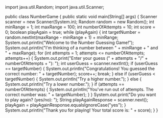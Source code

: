 import java.util.Random;
import java.util.Scanner;

public class NumberGame {
    public static void main(String[] args) {
            Scanner scanner = new Scanner(System.in);
                    Random random = new Random();
        int minRange = 1;
                int maxRange = 100;
                        int numberOfAttempts = 10;
                                int score = 0;
        boolean playAgain = true;
        while (playAgain) {
                    int targetNumber = random.nextInt(maxRange - minRange + 1) + minRange;
                                System.out.println("Welcome to the Number Guessing Game!");
                                            System.out.println("I'm thinking of a number between " + minRange + " and " + maxRange);
            for (int attempts = 1; attempts <= numberOfAttempts; attempts++) {
                            System.out.print("Enter your guess (" + attempts + "/" + numberOfAttempts + "): ");
                                            int userGuess = scanner.nextInt();
                if (userGuess == targetNumber) {
                                    System.out.println("Congratulations! You guessed the correct number: " + targetNumber);
                    score++;
     break;
     } 
     else if (userGuess < targetNumber) {
                                                                                                                System.out.println("Try a higher number.");
                                                                                                                                } 
                                                                                                                                else {
                                                                                                                                                    System.out.println("Try a lower number.");
                                                                                                                                                                    }
                if (attempts == numberOfAttempts) {
                                    System.out.println("You've run out of attempts. The correct number was: " + targetNumber);
                                                    }
                                                                }
            System.out.print("Do you want to play again? (yes/no): ");
                        String playAgainResponse = scanner.next();
                                    playAgain = playAgainResponse.equalsIgnoreCase("yes");
                                            }
        System.out.println("Thank you for playing! Your total score is: " + score);
            }
            }
